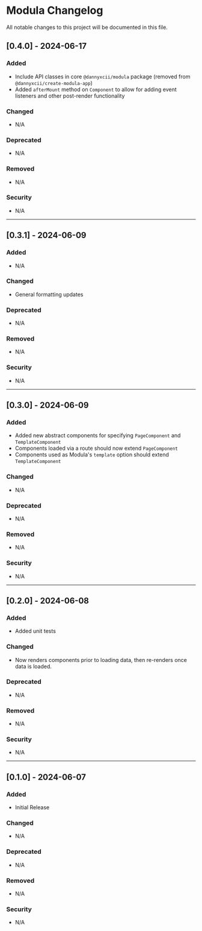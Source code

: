 # Modula Changelog

All notable changes to this project will be documented in this file.

## [0.4.0] - 2024-06-17
### Added
- Include API classes in core `@dannyxcii/modula` package (removed from `@dannyxcii/create-modula-app`)
- Added `afterMount` method on `Component` to allow for adding event listeners and other post-render functionality

### Changed
- N/A

### Deprecated
- N/A

### Removed
- N/A

### Security
- N/A

---

## [0.3.1] - 2024-06-09
### Added
- N/A

### Changed
- General formatting updates

### Deprecated
- N/A

### Removed
- N/A

### Security
- N/A

---

## [0.3.0] - 2024-06-09
### Added
- Added new abstract components for specifying `PageComponent` and `TemplateComponent`
- Components loaded via a route should now extend `PageComponent`
- Components used as Modula's `template` option should extend `TemplateComponent`

### Changed
- N/A

### Deprecated
- N/A

### Removed
- N/A

### Security
- N/A

---

## [0.2.0] - 2024-06-08
### Added
- Added unit tests

### Changed
- Now renders components prior to loading data, then re-renders once data is loaded.

### Deprecated
- N/A

### Removed
- N/A

### Security
- N/A

---

## [0.1.0] - 2024-06-07
### Added
- Initial Release

### Changed
- N/A

### Deprecated
- N/A

### Removed
- N/A

### Security
- N/A